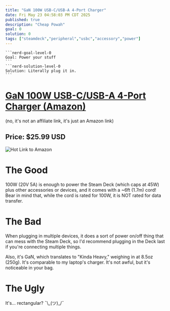 ```yaml
---
title: "GaN 100W USB-C/USB-A 4-Port Charger"
date: Fri May 23 04:58:03 PM CDT 2025
published: true
description: "Cheap Powah"
goal: 0
solution: 0
tags: ["steamdeck","peripheral","usbc","accessory","power"]
---
```

````flare
```nerd-goal-level-0
Goal: Power your stuff
```
```nerd-solution-level-0
Solution: Literally plug it in.
```
````
# [GaN 100W USB-C/USB-A 4-Port Charger (Amazon)](https://www.amazon.com/gp/product/B0CDFYGYJN?ie=UTF8&psc=1)

(no, it's not an affiliate link, it's just an Amazon link)

## Price: $25.99 USD

![Hot Link to Amazon](https://m.media-amazon.com/images/I/61DNAXa5-KL._AC_SL1500_.jpg)

# The Good

100W (20V 5A) is enough to power the Steam Deck (which caps at 45W) plus other accessories or devices, and it comes with a ~6ft (1.7m) cord! Bear in mind that, while the cord is rated for 100W, it is NOT rated for data transfer.

# The Bad

When plugging in multiple devices, it does a sort of power on/off thing that can mess with the Steam Deck, so I'd recommend plugging in the Deck last if you're connecting multiple things.

Also, it's GaN, which translates to "Kinda Heavy," weighing in at 8.5oz (250g). It's comparable to my laptop's charger. It's not awful, but it's noticeable in your bag.

# The Ugly

It's... rectangular? ¯\\_(ツ)\_/¯
